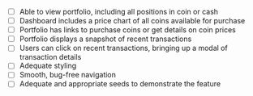 - [ ] Able to view portfolio, including all positions in coin or cash
- [ ] Dashboard includes a price chart of all coins available for purchase
- [ ] Portfolio has links to purchase coins or get details on coin prices
- [ ] Portfolio displays a snapshot of recent transactions
- [ ] Users can click on recent transactions, bringing up a modal of transaction details
- [ ] Adequate styling
- [ ] Smooth, bug-free navigation
- [ ] Adequate and appropriate seeds to demonstrate the feature
